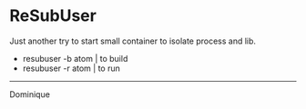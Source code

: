 # ReSubUser


Just another try to start small container to isolate process and lib.

* resubuser -b atom | to build
* resubuser -r atom | to run

---
Dominique
